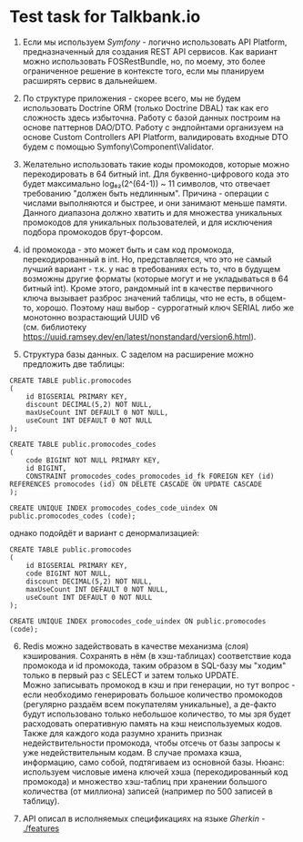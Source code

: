 # Test task for Talkbank.io

1. Если мы используем *Symfony* - логично использовать API Platform, предназначенный для создания REST API сервисов. Как
вариант можно использовать FOSRestBundle, но, по моему, это более ограниченное решение в контексте того, если мы 
планируем расширять сервис в дальнейшем.

2. По структуре приложения - скорее всего, мы не будем использовать Doctrine ORM (только Doctrine DBAL) так как его 
сложность здесь избыточна. Работу с базой данных построим на основе паттернов DAO/DTO. Работу с эндпойнтами организуем
на основе Custom Controllers API Platform, валидировать входные DTO будем с помощью Symfony\Component\Validator. 

3. Желательно использовать такие коды промокодов, которые можно перекодировать в 64 битный int. Для буквенно-цифрового 
кода это будет максимально log₆₂(2^(64-1)) ~ 11 символов, что отвечает требованию "должен быть недлинным". Причина - 
операции с числами выполняются и быстрее, и они занимают меньше памяти. Данного диапазона должно хватить и для множества 
уникальных промокодов для уникальных пользователей, и для исключения подбора промокодов брут-форсом.

4. id промокода - это может быть и сам код промокода, перекодированный в int. Но, представляется, что это не самый 
лучший вариант - т.к. у нас в требованиях есть то, что в будущем возможны другие форматы (которые могут и не 
укладываться в 64 битный int). Кроме этого, рандомный int в качестве первичного ключа вызывает разброс значений таблицы, 
что не есть, в общем-то, хорошо. Поэтому наш выбор - суррогатный ключ SERIAL либо же монотонно возрастающий UUID v6  
(см. библиотеку https://uuid.ramsey.dev/en/latest/nonstandard/version6.html).

5. Структура базы данных. С заделом на расширение можно предложить две таблицы:

~~~
CREATE TABLE public.promocodes
(
    id BIGSERIAL PRIMARY KEY,
    discount DECIMAL(5,2) NOT NULL,
    maxUseCount INT DEFAULT 0 NOT NULL,
    useCount INT DEFAULT 0 NOT NULL
);

CREATE TABLE public.promocodes_codes
(
    code BIGINT NOT NULL PRIMARY KEY,
    id BIGINT,
    CONSTRAINT promocodes_codes_promocodes_id_fk FOREIGN KEY (id) REFERENCES promocodes (id) ON DELETE CASCADE ON UPDATE CASCADE
);

CREATE UNIQUE INDEX promocodes_codes_code_uindex ON public.promocodes_codes (code);
~~~

однако подойдёт и вариант с денормализацией:

~~~
CREATE TABLE public.promocodes
(
    id BIGSERIAL PRIMARY KEY,
    code BIGINT NOT NULL,
    discount DECIMAL(5,2) NOT NULL,
    maxUseCount INT DEFAULT 0 NOT NULL,
    useCount INT DEFAULT 0 NOT NULL
);

CREATE UNIQUE INDEX promocodes_code_uindex ON public.promocodes (code);
~~~

6. Redis можно задействовать в качестве механизма (слоя) кэширования. Сохранять в нём (в хэш-таблицах) соответствие 
кода промокода и id промокода, таким образом в SQL-базу мы "ходим" только в первый раз с SELECT и затем только UPDATE.  
Можно записывать промокод в кэш и при генерации, но тут вопрос - если необходимо генерировать большое количество 
промокодов (регулярно раздаём всем покупателям уникальные), а де-факто будут использовано только небольшое количество, 
то мы зря будет расходовать оперативную память на кэш неиспользуемых кодов. Также для каждого кода разумно хранить 
признак недействительности промокода, чтобы отсечь от базы запросы к уже недействительным кодам. В случае промаха кэша, 
информацию, само собой, подтягиваем из основной базы. Нюанс: используем числовые имена ключей хэша (перекодированный 
код промокода) и множество хэш-таблиц при хранении большого количества (от миллиона) записей (например по 500 записей в 
таблицу).

7. API описал в исполняемых спецификациях на языке *Gherkin* - [./features](./features)
